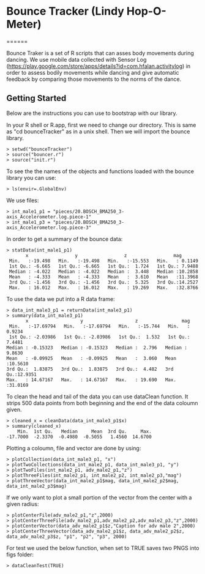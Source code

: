 # Bounce Tracker  (Lindy Hop-O-Meter)
======

Bounce Traker is a set of R scripts that can asses body movements during dancing. We use mobile data collected with Sensor Log (https://play.google.com/store/apps/details?id=com.hfalan.activitylog) in order to assess bodily movements while dancing and give automatic feedback by comparing those movements to the norms of the dance.

## Getting Started

Below are the instructions you can use to bootstrap with our library.

In your R shell or R.app, first we need to change our directory. This is same as "cd bounceTracker" as in a unix shell. Then we will import the bounce library.

    > setwd("bounceTracker")
    > source("bouncer.r")
    > source("init.r")

To see the the names of the objects and functions loaded with the bounce library you can use:

    > ls(envir=.GlobalEnv)

We use files:

    > int_male1_p1 = "pieces/20.BOSCH_BMA250_3-axis_Accelerometer.log.piece-1"
    > int_male1_p3 = "pieces/20.BOSCH_BMA250_3-axis_Accelerometer.log.piece-3"

In order to get a summary of the bounce data:

    > statData(int_male1_p1)
           x                 y                 z                 mag  
     Min.   :-19.498   Min.   :-19.498   Min.   :-15.553   Min.   : 0.1149  
     1st Qu.: -6.665   1st Qu.: -6.665   1st Qu.:  1.724   1st Qu.: 7.9488  
     Median : -4.022   Median : -4.022   Median :  3.448   Median :10.2858  
     Mean   : -4.333   Mean   : -4.333   Mean   :  3.610   Mean   :11.3968  
     3rd Qu.: -1.456   3rd Qu.: -1.456   3rd Qu.:  5.325   3rd Qu.:14.2527  
     Max.   : 16.012   Max.   : 16.012   Max.   : 19.269   Max.   :32.8766 
     
To use the data we put into a R data frame:

    > data_int_male3_p1 = returnData(int_male3_p1)
    > summary(data_int_male3_p1)
           x                   y                   z                mag         
     Min.   :-17.69794   Min.   :-17.69794   Min.   :-15.744   Min.   : 0.9234  
     1st Qu.: -2.03986   1st Qu.: -2.03986   1st Qu.:  1.532   1st Qu.: 7.4481  
    Median : -0.15323   Median : -0.15323   Median :  2.796   Median : 9.8630  
    Mean   : -0.09925   Mean   : -0.09925   Mean   :  3.060   Mean   :10.5610  
    3rd Qu.:  1.83875   3rd Qu.:  1.83875   3rd Qu.:  4.482   3rd Qu.:12.9351  
    Max.   : 14.67167   Max.   : 14.67167   Max.   : 19.690   Max.   :31.0169 

    
To clean the head and tail of the data you can use dataClean function. It strips 500 data points from both beginning and the end of the data coloumn given. 

    > cleaned_x = cleanData(data_int_male3_p1$x)
    > summary(cleaned_x)
        Min.  1st Qu.   Median     Mean  3rd Qu.     Max. 
    -17.7000  -2.3370  -0.4980  -0.5055   1.4560  14.6700 

Plotting a coloumn, file and vector are done by using:

    > plotCollection(data_int_male3_p1, "x")
    > plotTwoCollections(data_int_male2_p1, data_int_male3_p1, "y")
    > plotTwoFiles(int_male2_p1, adv_male2_p1,"z")
    > plotThreeFiles(int_male2_p1, int_male2_p2, int_male2_p3,"mag")
    > plotThreeVector(data_int_male2_p1$mag, data_int_male2_p2$mag, data_int_male2_p3$mag) 

If we only want to plot a small portion of the vector from the center with a given radius:

    > plotCenterFile(adv_male2_p1,"z",2000)
    > plotCenterThreeFile(adv_male2_p1,adv_male2_p2,adv_male2_p3,"z",2000)
    > plotCenterVector(data_adv_male2_p1$z,"Caption for adv male 2",2000)
    > plotCenterThreeVector(data_adv_male2_p1$z, data_adv_male2_p2$z, data_adv_male2_p3$z, "p1", "p2", "p3", 2000)

    

For test we used the below function, when set to TRUE saves two PNGS into figs folder:

    > dataCleanTest(TRUE)
